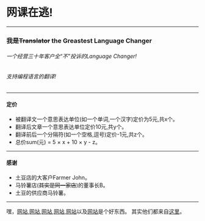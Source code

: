 # 网课在逃!
---
### 我是~~Translator~~ the Greastest Language Changer
###### 一个经营三十年客户全“_不_”投诉的Language Changer!
###### 支持编程语言的翻译!
---
#### 定价
- 被翻译文一个意思表达单位(如一个单词,一个汉字)定价为5元,共x个。
- 翻译后文章一个意思表达单位定价10元,共y个。
- 翻译前后一个分隔符(如一个空格,逗号)定价-1元,共z个。
- 总价sum(元) = 5 × x + 10 × y - z。
---
#### 感谢
- 土豆店的大客户Farmer John。
- 马铃薯店(~~其实是同一家店~~)的董事长B。
- 土豆的供应商马铃薯。

---

嘿，[网站](https://github.com/anuraghazra/github-readme-stats/blob/master/docs/readme_cn.md),[网站](https://shields.io/),[网站](https://www.webfx.com/tools/emoji-cheat-sheet/),[网站](https://github.com/ryo-ma/github-profile-trophy/blob/master/README.md),[网站](https://simpleicons.org/)以及[网站](https://github.com/abhisheknaiidu/awesome-github-profile-readme#tools)是个好东西。
其实他们都来自[这里](https://mp.weixin.qq.com/s/l9vWgM2RiCRhSoZtyKLlgw)。

